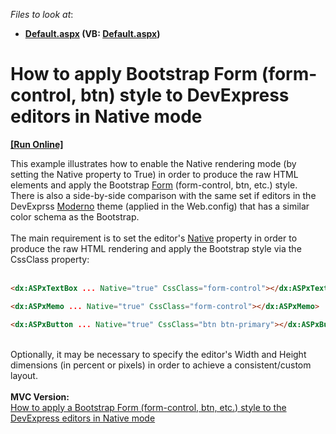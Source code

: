 <!-- default file list -->
*Files to look at*:

* **[Default.aspx](./CS/Default.aspx) (VB: [Default.aspx](./VB/Default.aspx))**
<!-- default file list end -->
# How to apply Bootstrap Form (form-control, btn) style to DevExpress editors in Native mode
<!-- run online -->
**[[Run Online]](https://codecentral.devexpress.com/t263405/)**
<!-- run online end -->


This example illustrates how to enable the Native rendering mode (by setting the Native property to True) in order to produce the raw HTML elements and apply the Bootstrap <a href="http://getbootstrap.com/css/#forms">Form</a> (form-control, btn, etc.) style.<br />There is also a side-by-side comparison with the same set if editors in the DevExprss <a href="https://demos.devexpress.com/ASP/Themes/Default.aspx?Theme=Moderno&Control=1">Moderno</a> theme (applied in the Web.config) that has a similar color schema as the Bootstrap.<br /><br />The main requirement is to set the editor's <a href="https://documentation.devexpress.com/#AspNet/CustomDocument11893">Native</a> property in order to produce the raw HTML rendering and apply the Bootstrap style via the CssClass property:<br /><br />


```aspx
<dx:ASPxTextBox ... Native="true" CssClass="form-control"></dx:ASPxTextBox>

<dx:ASPxMemo ... Native="true" CssClass="form-control"></dx:ASPxMemo>

<dx:ASPxButton ... Native="true" CssClass="btn btn-primary"></dx:ASPxButton>
```


<br />Optionally, it may be necessary to specify the editor's Width and Height dimensions (in percent or pixels) in order to achieve a consistent/custom layout.<br /><br /><strong>MVC Version:</strong><br /><a href="https://www.devexpress.com/Support/Center/p/T263406">How to apply a Bootstrap Form (form-control, btn, etc.) style to the DevExpress editors in Native mode</a>

<br/>


